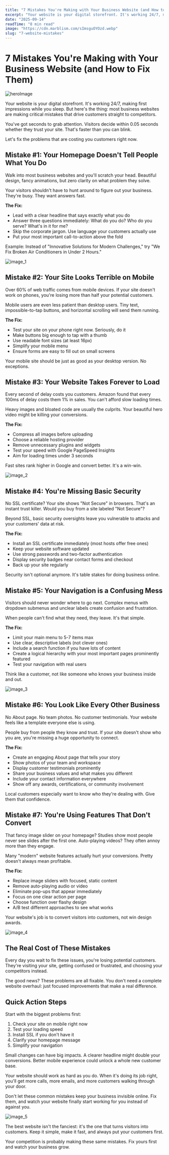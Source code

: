 ```yaml
---
title: "7 Mistakes You're Making with Your Business Website (and How to Fix Them)"
excerpt: "Your website is your digital storefront. It's working 24/7, making first impressions while you sleep. But most business websites are making critical mistakes that drive customers straight to competitors."
date: "2025-09-14"
readTime: "8 min read"
image: "https://cdn.marblism.com/sImsguOYOzd.webp"
slug: "7-website-mistakes"
---
```


# 7 Mistakes You're Making with Your Business Website (and How to Fix Them)

![heroImage](https://cdn.marblism.com/sImsguOYOzd.webp)

Your website is your digital storefront. It's working 24/7, making first impressions while you sleep. But here's the thing: most business websites are making critical mistakes that drive customers straight to competitors.

You've got seconds to grab attention. Visitors decide within 0.05 seconds whether they trust your site. That's faster than you can blink.

Let's fix the problems that are costing you customers right now.

## Mistake #1: Your Homepage Doesn't Tell People What You Do

Walk into most business websites and you'll scratch your head. Beautiful design, fancy animations, but zero clarity on what problem they solve.

Your visitors shouldn't have to hunt around to figure out your business. They're busy. They want answers fast.

**The Fix:**
- Lead with a clear headline that says exactly what you do
- Answer three questions immediately: What do you do? Who do you serve? What's in it for me?
- Skip the corporate jargon. Use language your customers actually use
- Put your most important call-to-action above the fold

Example: Instead of "Innovative Solutions for Modern Challenges," try "We Fix Broken Air Conditioners in Under 2 Hours."

![image_1](https://cdn.marblism.com/5oQh58y9uKi.webp)

## Mistake #2: Your Site Looks Terrible on Mobile

Over 60% of web traffic comes from mobile devices. If your site doesn't work on phones, you're losing more than half your potential customers.

Mobile users are even less patient than desktop users. Tiny text, impossible-to-tap buttons, and horizontal scrolling will send them running.

**The Fix:**
- Test your site on your phone right now. Seriously, do it
- Make buttons big enough to tap with a thumb
- Use readable font sizes (at least 16px)
- Simplify your mobile menu
- Ensure forms are easy to fill out on small screens

Your mobile site should be just as good as your desktop version. No exceptions.

## Mistake #3: Your Website Takes Forever to Load

Every second of delay costs you customers. Amazon found that every 100ms of delay costs them 1% in sales. You can't afford slow loading times.

Heavy images and bloated code are usually the culprits. Your beautiful hero video might be killing your conversions.

**The Fix:**
- Compress all images before uploading
- Choose a reliable hosting provider
- Remove unnecessary plugins and widgets
- Test your speed with Google PageSpeed Insights
- Aim for loading times under 3 seconds

Fast sites rank higher in Google and convert better. It's a win-win.

![image_2](https://cdn.marblism.com/y3M8q7DtNeC.webp)

## Mistake #4: You're Missing Basic Security

No SSL certificate? Your site shows "Not Secure" in browsers. That's an instant trust killer. Would you buy from a site labeled "Not Secure"?

Beyond SSL, basic security oversights leave you vulnerable to attacks and your customers' data at risk.

**The Fix:**
- Install an SSL certificate immediately (most hosts offer free ones)
- Keep your website software updated
- Use strong passwords and two-factor authentication
- Display security badges near contact forms and checkout
- Back up your site regularly

Security isn't optional anymore. It's table stakes for doing business online.

## Mistake #5: Your Navigation is a Confusing Mess

Visitors should never wonder where to go next. Complex menus with dropdown submenus and unclear labels create confusion and frustration.

When people can't find what they need, they leave. It's that simple.

**The Fix:**
- Limit your main menu to 5-7 items max
- Use clear, descriptive labels (not clever ones)
- Include a search function if you have lots of content
- Create a logical hierarchy with your most important pages prominently featured
- Test your navigation with real users

Think like a customer, not like someone who knows your business inside and out.

![image_3](https://cdn.marblism.com/Tb7HI_YYYM6.webp)

## Mistake #6: You Look Like Every Other Business

No About page. No team photos. No customer testimonials. Your website feels like a template everyone else is using.

People buy from people they know and trust. If your site doesn't show who you are, you're missing a huge opportunity to connect.

**The Fix:**
- Create an engaging About page that tells your story
- Show photos of your team and workspace
- Display customer testimonials prominently
- Share your business values and what makes you different
- Include your contact information everywhere
- Show off any awards, certifications, or community involvement

Local customers especially want to know who they're dealing with. Give them that confidence.

## Mistake #7: You're Using Features That Don't Convert

That fancy image slider on your homepage? Studies show most people never see slides after the first one. Auto-playing videos? They often annoy more than they engage.

Many "modern" website features actually hurt your conversions. Pretty doesn't always mean profitable.

**The Fix:**
- Replace image sliders with focused, static content
- Remove auto-playing audio or video
- Eliminate pop-ups that appear immediately
- Focus on one clear action per page
- Choose function over flashy design
- A/B test different approaches to see what works

Your website's job is to convert visitors into customers, not win design awards.

![image_4](https://cdn.marblism.com/BjwO6RVALba.webp)

## The Real Cost of These Mistakes

Every day you wait to fix these issues, you're losing potential customers. They're visiting your site, getting confused or frustrated, and choosing your competitors instead.

The good news? These problems are all fixable. You don't need a complete website overhaul: just focused improvements that make a real difference.

## Quick Action Steps

Start with the biggest problems first:

1. Check your site on mobile right now
2. Test your loading speed
3. Install SSL if you don't have it
4. Clarify your homepage message
5. Simplify your navigation

Small changes can have big impacts. A clearer headline might double your conversions. Better mobile experience could unlock a whole new customer base.

Your website should work as hard as you do. When it's doing its job right, you'll get more calls, more emails, and more customers walking through your door.

Don't let these common mistakes keep your business invisible online. Fix them, and watch your website finally start working for you instead of against you.

![image_5](https://cdn.marblism.com/yYkm5oR_Llf.webp)

The best website isn't the fanciest: it's the one that turns visitors into customers. Keep it simple, make it fast, and always put your customers first.

Your competition is probably making these same mistakes. Fix yours first and watch your business grow.